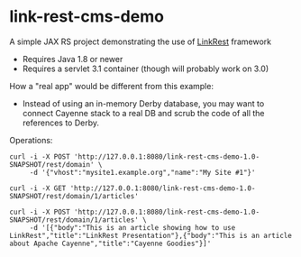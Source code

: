 # link-rest-cms-demo
A simple JAX RS project demonstrating the use of [LinkRest](https://github.com/nhl/link-rest) framework

* Requires Java 1.8 or newer
* Requires a servlet 3.1 container (though will probably work on 3.0) 

How a "real app" would be different from this example:

* Instead of using an in-memory Derby database, you may want to connect Cayenne stack to a real DB and scrub the code of all the references to Derby.

Operations:

    curl -i -X POST 'http://127.0.0.1:8080/link-rest-cms-demo-1.0-SNAPSHOT/rest/domain' \
         -d '{"vhost":"mysite1.example.org","name":"My Site #1"}'

    curl -i -X GET 'http://127.0.0.1:8080/link-rest-cms-demo-1.0-SNAPSHOT/rest/domain/1/articles'
    
    curl -i -X POST 'http://127.0.0.1:8080/link-rest-cms-demo-1.0-SNAPSHOT/rest/domain/1/articles' \
         -d '[{"body":"This is an article showing how to use LinkRest","title":"LinkRest Presentation"},{"body":"This is an article about Apache Cayenne","title":"Cayenne Goodies"}]'
